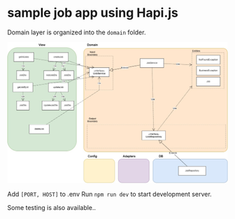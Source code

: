 # sample job app using Hapi.js

Domain layer is organized into the `domain` folder.

![Class Digram](/diagram.jpg)


Add `[PORT, HOST]` to .env
Run `npm run dev` to start development server.

Some testing is also available..
